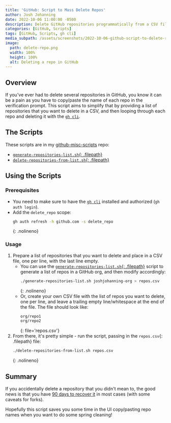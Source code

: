 ```yaml
---
title: 'GitHub: Script to Mass Delete Repos'
author: Josh Johanning
date: 2022-10-06 11:00:00 -0500
description: Delete GitHub repositories programmatically from a CSV file
categories: [GitHub, Scripts]
tags: [GitHub, Scripts, gh cli]
media_subpath: /assets/screenshots/2022-10-06-github-script-to-delete-repos
image:
  path: delete-repo.png
  width: 100%
  height: 100%
  alt: Deleting a repo in GitHub
---
```


## Overview

If you've ever had to delete several repositories in GitHub, you know it can be a pain as you have to copy/paste the name of each repo in the verification prompt. This script aims to simplify that by providing a list of repositories that you want to delete in a CSV, and then looping through each repo and deleting it with the [`gh cli`](https://cli.github.com/).

## The Scripts

These scripts are in my [github-misc-scripts](https://github.com/joshjohanning/github-misc-scripts) repo:

- [`generate-repositories-list.sh`{: .filepath}](https://github.com/joshjohanning/github-misc-scripts/blob/main/gh-cli/generate-repositories-list.sh)
- [`delete-repositories-from-list.sh`{: .filepath}](https://github.com/joshjohanning/github-misc-scripts/blob/main/gh-cli/delete-repositories-from-list.sh)

## Using the Scripts

### Prerequisites

- You need to make sure to have the [`gh cli`](https://cli.github.com/) installed and authorized (`gh auth login`).
- Add the `delete_repo` scope:
  ```bash
  gh auth refresh -h github.com -s delete_repo
  ```
  {: .nolineno}

### Usage

1. Prepare a list of repositories that you want to delete and place in a CSV file, one per line, with the last line empty.
    - You can use the [`generate-repositories-list.sh`{: .filepath}](https://github.com/joshjohanning/github-misc-scripts/blob/main/gh-cli/generate-repositories-list.sh) script to generate a list of repos in a GitHub org, and then modify accordingly: 
      ```bash
      ./generate-repositories-list.sh joshjohanning-org > repos.csv
      ```
      {: .nolineno}
    - Or, create your own CSV file with the list of repos you want to delete, one per line, and leave a trailing empty line/whitespace at the end of the file. The file should look like: 
      ```sh
      org/repo1
      org/repo2

      ```
      {: file='repos.csv'}
2. From there, it's pretty simple - run the script, passing in the `repos.csv`{: .filepath} file:
    ```bash
    ./delete-repositories-from-list.sh repos.csv
    ```
    {: .nolineno}

## Summary

If you accidentally delete a repository that you didn't mean to, the good news is that you have [90 days to recover it](https://docs.github.com/en/repositories/creating-and-managing-repositories/restoring-a-deleted-repository) in most cases (with some caveats for forks). 

Hopefully this script saves you some time in the UI copy/pasting repo names when you want to do some spring cleaning!
